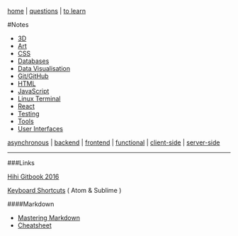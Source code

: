 [home](README.md) | [questions](questions.md) | [to learn](toLearn.md)

#Notes

* [3D](3D.md)
* [Art](art.md)
* [CSS](CSS/CSS.md)
* [Databases](databases.md)
* [Data Visualisation](dataVisualisation.md)
* [Git/GitHub](git-github.md)
* [HTML](HTML/HTML.md)
* [JavaScript](javascript/notes.md)
* [Linux Terminal](linuxTerminal.md)
* [React](react/react.md)
* [Testing](testing.md)
* [Tools](tools.md)
* [User Interfaces](UI.md)


[asynchronous](async.md) | [backend](backend.md) | [frontend](frontend.md) | [functional](functional.md) | [client-side](client-side.md) | [server-side](server-side.md)

---

###Links

[Hihi Gitbook 2016](https://enspiral-academy.gitbooks.io/hihi-2016/content/)

[Keyboard Shortcuts](keyboardShortcuts.md) ( Atom & Sublime )

####Markdown
* [Mastering Markdown](https://guides.github.com/features/mastering-markdown/)
* [Cheatsheet](https://github.com/adam-p/markdown-here/wiki/Markdown-Cheatsheet)

